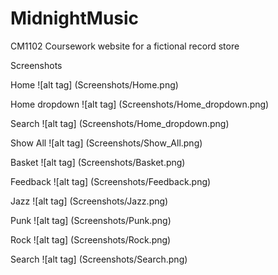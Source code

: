MidnightMusic
=============

CM1102 Coursework website for a fictional record store

Screenshots

Home
![alt tag] (Screenshots/Home.png)

Home dropdown
![alt tag] (Screenshots/Home_dropdown.png)

Search
![alt tag] (Screenshots/Home_dropdown.png)

Show All
![alt tag] (Screenshots/Show_All.png)

Basket
![alt tag] (Screenshots/Basket.png)

Feedback
![alt tag] (Screenshots/Feedback.png)

Jazz
![alt tag] (Screenshots/Jazz.png)

Punk
![alt tag] (Screenshots/Punk.png)

Rock
![alt tag] (Screenshots/Rock.png)

Search
![alt tag] (Screenshots/Search.png)

